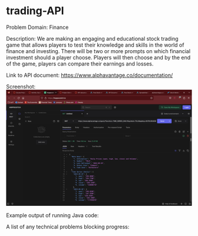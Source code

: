 # trading-API
Problem Domain: Finance

Description: We are making an engaging and educational stock trading game that allows players to test their knowledge 
and skills in the world of finance and investing. There will be two or more prompts on which financial investment 
should a player choose. Players will then choose and by the end of the game, players can compare their earnings and
losses. 

Link to API document: https://www.alphavantage.co/documentation/

Screenshot: ![HoppScotch Screenshot.png](screenshots%2FHoppScotch%20Screenshot.png)

Example output of running Java code: 

A list of any technical problems blocking progress: 
